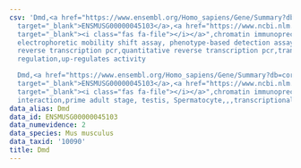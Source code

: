 ```yaml
---
csv: 'Dmd,<a href="https://www.ensembl.org/Homo_sapiens/Gene/Summary?db=core;g=ENSMUSG00000045103"
  target="_blank">ENSMUSG00000045103</a>,<a href="https://www.ncbi.nlm.nih.gov/pubmed/25430510"
  target="_blank"><i class="fas fa-file"></i></a>",chromatin immunoprecipitation assay,
  electrophoretic mobility shift assay, phenotype-based detection assay,direct interaction,,quantitative
  reverse transcription pcr,quantitative reverse transcription pcr,transcriptional
  regulation,up-regulates activity

  Dmd,<a href="https://www.ensembl.org/Homo_sapiens/Gene/Summary?db=core;g=ENSMUSG00000045103"
  target="_blank">ENSMUSG00000045103</a>,<a href="https://www.ncbi.nlm.nih.gov/pubmed/25450459"
  target="_blank"><i class="fas fa-file"></i></a>",chromatin immunoprecipitation assay,direct
  interaction,prime adult stage, testis, Spermatocyte,,,transcriptional regulation,'
data_alias: Dmd
data_id: ENSMUSG00000045103
data_numevidence: 2
data_species: Mus musculus
data_taxid: '10090'
title: Dmd
---
```

